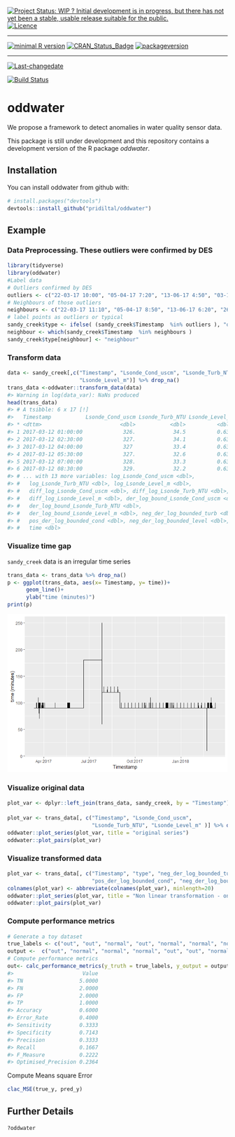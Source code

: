 
[![Project Status: WIP ? Initial development is in progress, but there
has not yet been a stable, usable release suitable for the
public.](https://www.repostatus.org/badges/latest/wip.svg)](https://www.repostatus.org/#wip)
[![Licence](https://img.shields.io/badge/licence-GPL--3-blue.svg)](https://www.gnu.org/licenses/gpl-3.0.en.html)

-----

[![minimal R
version](https://img.shields.io/badge/R%3E%3D-3.4.0-6666ff.svg)](https://cran.r-project.org/)
[![CRAN\_Status\_Badge](http://www.r-pkg.org/badges/version/oddwater)](https://cran.r-project.org/package=oddwater)
[![packageversion](https://img.shields.io/badge/Package%20version-0.1.0-orange.svg?style=flat-square)](commits/master)

-----

[![Last-changedate](https://img.shields.io/badge/last%20change-2018--08--13-yellowgreen.svg)](/commits/master)

[![Build
Status](https://travis-ci.org/pridiltal/oddwater.svg?branch=master)](https://travis-ci.org/pridiltal/oddwater)

<!-- README.md is generated from README.Rmd. Please edit that file -->

# oddwater

We propose a framework to detect anomalies in water quality sensor data.

This package is still under development and this repository contains a
development version of the R package *oddwater*.

## Installation

You can install oddwater from github with:

``` r
# install.packages("devtools")
devtools::install_github("pridiltal/oddwater")
```

## Example

### Data Preprocessing. These outliers were confirmed by DES

``` r
library(tidyverse)
library(oddwater)
#Label data
# Outliers confirmed by DES
outliers <- c("22-03-17 10:00", "05-04-17 7:20", "13-06-17 4:50", "03-11-17 7:50", "26-07-17 16:00")
# Neighbours of those outliers
neighbours <- c("22-03-17 11:10", "05-04-17 8:50", "13-06-17 6:20", "26-07-17 15:00", "03-11-17 9:20")
# label points as outliers or typical
sandy_creek$type <- ifelse( (sandy_creek$Timestamp  %in% outliers ), "outlier", "typical")
neighbour <- which(sandy_creek$Timestamp  %in% neighbours )
sandy_creek$type[neighbour] <- "neighbour"
```

### Transform data

``` r
data <- sandy_creek[,c("Timestamp", "Lsonde_Cond_uscm", "Lsonde_Turb_NTU",      
                       "Lsonde_Level_m")] %>% drop_na()
trans_data <-oddwater::transform_data(data)
#> Warning in log(data_var): NaNs produced
head(trans_data)
#> # A tsibble: 6 x 17 [!]
#>   Timestamp           Lsonde_Cond_uscm Lsonde_Turb_NTU Lsonde_Level_m
#> * <dttm>                         <dbl>           <dbl>          <dbl>
#> 1 2017-03-12 01:00:00             326.            34.5          0.636
#> 2 2017-03-12 02:30:00             327.            34.1          0.636
#> 3 2017-03-12 04:00:00             327             33.4          0.635
#> 4 2017-03-12 05:30:00             327.            32.6          0.633
#> 5 2017-03-12 07:00:00             328.            33.3          0.634
#> 6 2017-03-12 08:30:00             329.            32.2          0.631
#> # ... with 13 more variables: log_Lsonde_Cond_uscm <dbl>,
#> #   log_Lsonde_Turb_NTU <dbl>, log_Lsonde_Level_m <dbl>,
#> #   diff_log_Lsonde_Cond_uscm <dbl>, diff_log_Lsonde_Turb_NTU <dbl>,
#> #   diff_log_Lsonde_Level_m <dbl>, der_log_bound_Lsonde_Cond_uscm <dbl>,
#> #   der_log_bound_Lsonde_Turb_NTU <dbl>,
#> #   der_log_bound_Lsonde_Level_m <dbl>, neg_der_log_bounded_turb <dbl>,
#> #   pos_der_log_bounded_cond <dbl>, neg_der_log_bounded_level <dbl>,
#> #   time <dbl>
```

### Visualize time gap

`sandy_creek` data is an irregular time series

``` r
trans_data <- trans_data %>% drop_na()
p <- ggplot(trans_data, aes(x= Timestamp, y= time))+
      geom_line()+
      ylab("time (minutes)")
print(p)
```

![](README-time_gap-1.png)<!-- -->

### Visualize original data

``` r
plot_var <- dplyr::left_join(trans_data, sandy_creek, by = "Timestamp")

plot_var <- trans_data[, c("Timestamp", "Lsonde_Cond_uscm",   
                           "Lsonde_Turb_NTU", "Lsonde_Level_m" )] %>% drop_na()
oddwater::plot_series(plot_var, title = "original series") 
oddwater::plot_pairs(plot_var)
```

### Visualize transformed data

``` r
plot_var <- trans_data[, c("Timestamp", "type", "neg_der_log_bounded_turb",
                           "pos_der_log_bounded_cond", "neg_der_log_bounded_level")] %>% drop_na()
colnames(plot_var) <- abbreviate(colnames(plot_var), minlength=20)
oddwater::plot_series(plot_var, title = "Non linear transformation - one side log derivatives (bounded")
oddwater::plot_pairs(plot_var)
```

### Compute performance metrics

``` r
# Generate a toy dataset
true_labels <- c("out", "out", "normal", "out", "normal", "normal", "normal", "normal", "normal", "normal")
output <-  c("out", "normal", "normal", "normal", "out", "out", "normal", "normal", "normal", "normal")
# Compute performance metrics 
out<- calc_performance_metrics(y_truth = true_labels, y_output = output, pos_label = "out", neg_label = "normal")
#>                      Value
#> TN                  5.0000
#> FN                  2.0000
#> FP                  2.0000
#> TP                  1.0000
#> Accuracy            0.6000
#> Error_Rate          0.4000
#> Sensitivity         0.3333
#> Specificity         0.7143
#> Precision           0.3333
#> Recall              0.1667
#> F_Measure           0.2222
#> Optimised_Precision 0.2364
```

Compute Means square Error

``` r
clac_MSE(true_y, pred_y)
```

## Further Details

``` r
?oddwater
```
